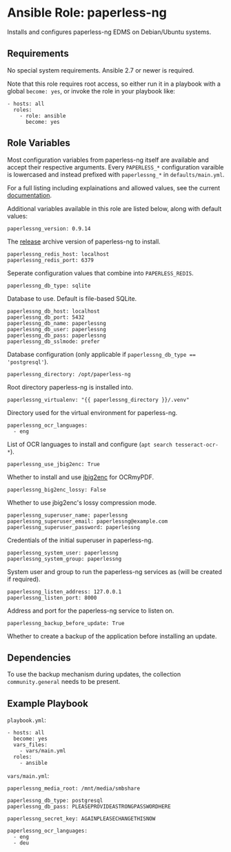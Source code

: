 Ansible Role: paperless-ng
==========================

Installs and configures paperless-ng EDMS on Debian/Ubuntu systems.

Requirements
------------

No special system requirements. Ansible 2.7 or newer is required.

Note that this role requires root access, so either run it in a playbook with a global `become: yes`, or invoke the role in your playbook like:

    - hosts: all
      roles:
        - role: ansible
          become: yes

Role Variables
--------------

Most configuration variables from paperless-ng itself are available and accept their respective arguments.
Every `PAPERLESS_*` configuration varaible is lowercased and instead prefixed with `paperlessng_*` in `defaults/main.yml`.

For a full listing including explainations and allowed values, see the current [documentation](https://paperless-ng.readthedocs.io/en/ng-0.9.14/configuration.html).

Additional variables available in this role are listed below, along with default values:

    paperlessng_version: 0.9.14

The [release](https://github.com/jonaswinkler/paperless-ng/releases) archive version of paperless-ng to install.

    paperlessng_redis_host: localhost
    paperlessng_redis_port: 6379

Seperate configuration values that combine into `PAPERLESS_REDIS`.

    paperlessng_db_type: sqlite

Database to use. Default is file-based SQLite.

    paperlessng_db_host: localhost
    paperlessng_db_port: 5432
    paperlessng_db_name: paperlessng
    paperlessng_db_user: paperlessng
    paperlessng_db_pass: paperlessng
    paperlessng_db_sslmode: prefer

Database configuration (only applicable if `paperlessng_db_type == 'postgresql'`).

    paperlessng_directory: /opt/paperless-ng

Root directory paperless-ng is installed into.

    paperlessng_virtualenv: "{{ paperlessng_directory }}/.venv"

Directory used for the virtual environment for paperless-ng.

    paperlessng_ocr_languages:
      - eng

List of OCR languages to install and configure (`apt search tesseract-ocr-*`).

    paperlessng_use_jbig2enc: True

Whether to install and use [jbig2enc](https://github.com/agl/jbig2enc) for OCRmyPDF.

    paperlessng_big2enc_lossy: False

Whether to use jbig2enc's lossy compression mode.

    paperlessng_superuser_name: paperlessng
    paperlessng_superuser_email: paperlessng@example.com
    paperlessng_superuser_password: paperlessng

Credentials of the initial superuser in paperless-ng.

    paperlessng_system_user: paperlessng
    paperlessng_system_group: paperlessng

System user and group to run the paperless-ng services as (will be created if required).

    paperlessng_listen_address: 127.0.0.1
    paperlessng_listen_port: 8000

Address and port for the paperless-ng service to listen on.

    paperlessng_backup_before_update: True

Whether to create a backup of the application before installing an update.

Dependencies
------------

To use the backup mechanism during updates, the collection `community.general` needs to be present.

Example Playbook
----------------
`playbook.yml`:

    - hosts: all
      become: yes
      vars_files:
        - vars/main.yml
      roles:
        - ansible

`vars/main.yml`:

    paperlessng_media_root: /mnt/media/smbshare

    paperlessng_db_type: postgresql
    paperlessng_db_pass: PLEASEPROVIDEASTRONGPASSWORDHERE

    paperlessng_secret_key: AGAINPLEASECHANGETHISNOW

    paperlessng_ocr_languages:
      - eng
      - deu
